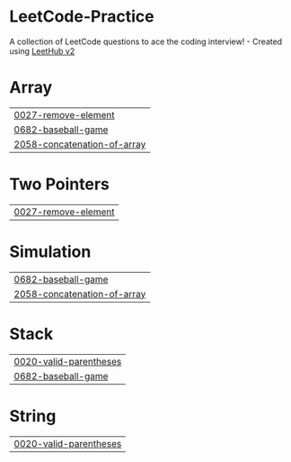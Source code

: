 # LeetCode-Practice
A collection of LeetCode questions to ace the coding interview! - Created using [LeetHub v2](https://github.com/arunbhardwaj/LeetHub-2.0)


# Array
|  |
| ------- |
| [0027-remove-element](https://github.com/grafgooseman/LeetCode-Practice/tree/master/0027-remove-element) |
| [0682-baseball-game](https://github.com/grafgooseman/LeetCode-Practice/tree/master/0682-baseball-game) |
| [2058-concatenation-of-array](https://github.com/grafgooseman/LeetCode-Practice/tree/master/2058-concatenation-of-array) |
# Two Pointers
|  |
| ------- |
| [0027-remove-element](https://github.com/grafgooseman/LeetCode-Practice/tree/master/0027-remove-element) |
# Simulation
|  |
| ------- |
| [0682-baseball-game](https://github.com/grafgooseman/LeetCode-Practice/tree/master/0682-baseball-game) |
| [2058-concatenation-of-array](https://github.com/grafgooseman/LeetCode-Practice/tree/master/2058-concatenation-of-array) |
# Stack
|  |
| ------- |
| [0020-valid-parentheses](https://github.com/grafgooseman/LeetCode-Practice/tree/master/0020-valid-parentheses) |
| [0682-baseball-game](https://github.com/grafgooseman/LeetCode-Practice/tree/master/0682-baseball-game) |
# String
|  |
| ------- |
| [0020-valid-parentheses](https://github.com/grafgooseman/LeetCode-Practice/tree/master/0020-valid-parentheses) |